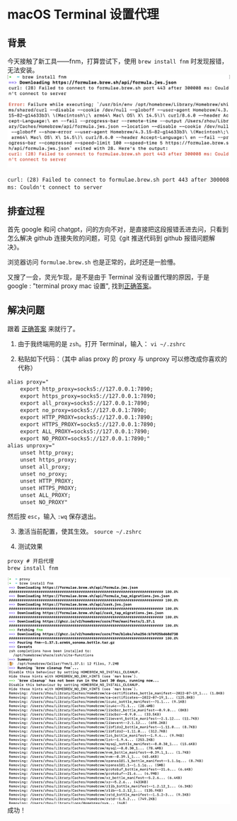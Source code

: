 # macOS Terminal 设置代理

## 背景
今天接触了新工具——fnm，打算尝试下，使用 `brew install fnm` 时发现报错，无法安装。
![fnm install error](<install-fnm-error.png>)

`curl: (28) Failed to connect to formulae.brew.sh port 443 after 300008 ms: Couldn't connect to server`

## 排查过程
首先 google 和问 chatgpt，问的方向不对，是直接把这段报错丢进去问，只看到怎么解决 github 连接失败的问题，可见《git 推送代码到 github 报错问题解决》。

浏览器访问 `formulae.brew.sh` 也是正常的，此时还是一脸懵。

又搜了一会，灵光乍现，是不是由于 Terminal 没有设置代理的原因，于是 google :
"terminal proxy mac 设置", 找到[正确答案](https://limbopro.com/archives/MacOS_terminal_proxy_setting.html)。

## 解决问题
跟着 [正确答案](https://limbopro.com/archives/MacOS_terminal_proxy_setting.html) 来就行了。
1. 由于我终端用的是 `zsh`。打开 Terminal，输入：
`vi ~/.zshrc `

2. 粘贴如下代码：（其中 alias proxy 的 proxy 与 unproxy 可以修改成你喜欢的代称）
```
alias proxy="
    export http_proxy=socks5://127.0.0.1:7890;
    export https_proxy=socks5://127.0.0.1:7890;
    export all_proxy=socks5://127.0.0.1:7890;
    export no_proxy=socks5://127.0.0.1:7890;
    export HTTP_PROXY=socks5://127.0.0.1:7890;
    export HTTPS_PROXY=socks5://127.0.0.1:7890;
    export ALL_PROXY=socks5://127.0.0.1:7890;
    export NO_PROXY=socks5://127.0.0.1:7890;"
alias unproxy="
    unset http_proxy;
    unset https_proxy;
    unset all_proxy;
    unset no_proxy;
    unset HTTP_PROXY;
    unset HTTPS_PROXY;
    unset ALL_PROXY;
    unset NO_PROXY"
```
然后按 `esc`，输入 `:wq` 保存退出。

3. 激活当前配置，使其生效。
`source ~/.zshrc`

4. 测试效果
```
proxy # 开启代理
brew install fnm
```
![fnm install success](<install-fnm-success.png>)
成功！




